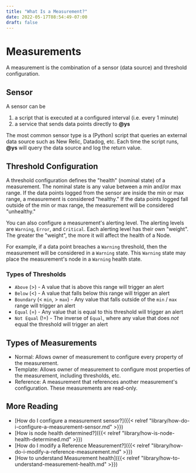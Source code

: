 ```yaml
---
title: "What Is a Measurement?"
date: 2022-05-17T08:54:49-07:00
draft: false
---
```


# Measurements

A measurement is the combination of a sensor (data source) and threshold configuration.

## Sensor

A sensor can be

1. a script that is executed at a configured interval (i.e. every 1 minute)
1. a service that sends data points directly to **@ys**

The most common sensor type is a (Python) script that queries an external data source such as New Relic, Datadog, etc. Each time the script runs, **@ys** will query the data source and log the return value.

## Threshold Configuration

A threshold configuration defines the "health" (nominal state) of a measurement. The nominal state is any value between a min and/or max range. If the data points logged from the sensor are inside the min or max range, a measurement is considered "healthy." If the data points logged fall outside of the min or max range, the measurement will be considered "unhealthy."

You can also configure a measurement's alerting level. The alerting levels are `Warning`, `Error`, and `Critical`. Each alerting level has their own "weight". The greater the "weight", the more it will affect the health of a Node.

For example, if a data point breaches a `Warning` threshold, then the measurement will be considered in a `Warning` state. This `Warning` state may place the measurement's node in a `Warning` health state.

### Types of Thresholds

- `Above` (>) - A value that is above this range will trigger an alert
- `Below` (<) - A value that falls below this range will trigger an alert
- `Boundary` (< `min`, > `max`) - Any value that falls outside of the `min` / `max` range will trigger an alert
- `Equal` (=) - Any value that is equal to this threshold will trigger an alert
- `Not Equal` (!=) - The inverse of `Equal`, where any value that does _not_ equal the threshold will trigger an alert

## Types of Measurements

- Normal: Allows owner of measurement to configure every property of the measurement.
- Template: Allows owner of measurement to configure most properties of the measurement, including thresholds, etc.
- Reference: A measurement that references another measurement's configuration. These measurements are read-only.

## More Reading

- [How do I configure a measurement sensor?]({{< relref "library/how-do-i-configure-a-measurement-sensor.md" >}})
- [How is node health determined?]({{< relref "library/how-is-node-health-determined.md" >}})
- [How do I modify a Reference Measurement?]({{< relref "library/how-do-i-modify-a-reference-measurement.md" >}})
- [How to understand Measurement health]({{< relref "library/how-to-understand-measurement-health.md" >}})

